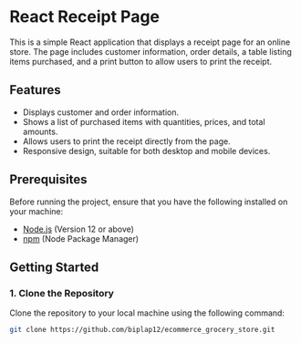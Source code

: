 # React Receipt Page

This is a simple React application that displays a receipt page for an online store. The page includes customer information, order details, a table listing items purchased, and a print button to allow users to print the receipt.

## Features

- Displays customer and order information.
- Shows a list of purchased items with quantities, prices, and total amounts.
- Allows users to print the receipt directly from the page.
- Responsive design, suitable for both desktop and mobile devices.
  
## Prerequisites

Before running the project, ensure that you have the following installed on your machine:

- [Node.js](https://nodejs.org/en/) (Version 12 or above)
- [npm](https://www.npmjs.com/) (Node Package Manager)

## Getting Started

### 1. Clone the Repository

Clone the repository to your local machine using the following command:

```bash
git clone https://github.com/biplap12/ecommerce_grocery_store.git

